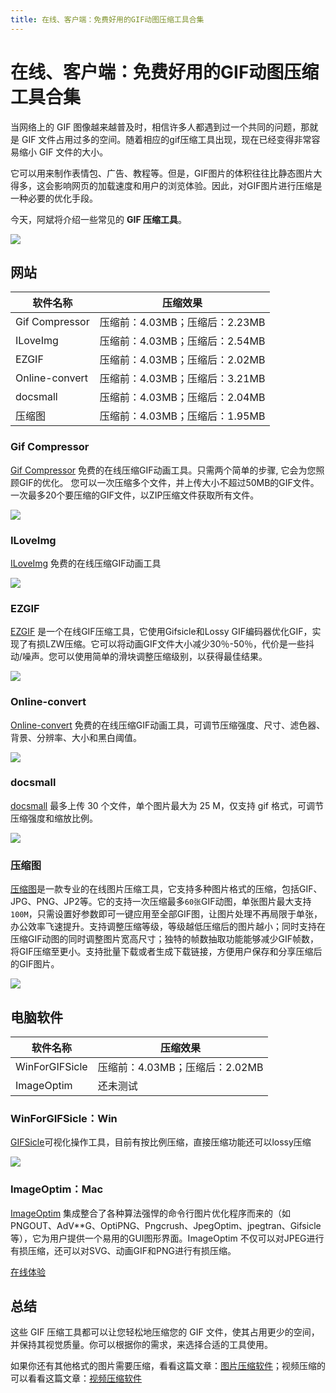 ```yaml
---
title: 在线、客户端：免费好用的GIF动图压缩工具合集
---
```


# 在线、客户端：免费好用的GIF动图压缩工具合集

当网络上的 GIF 图像越来越普及时，相信许多人都遇到过一个共同的问题，那就是 GIF 文件占用过多的空间。随着相应的gif压缩工具出现，现在已经变得非常容易缩小 GIF 文件的大小。

它可以用来制作表情包、广告、教程等。但是，GIF图片的体积往往比静态图片大得多，这会影响网页的加载速度和用户的浏览体验。因此，对GIF图片进行压缩是一种必要的优化手段。

今天，阿斌将介绍一些常见的 **GIF 压缩工具**。

![](https://usacdn.wangdu.site/file/blog-cdn/WP-CDN-02/2023/202304211509486.png)

## 网站

| 软件名称       | 压缩效果                       |
| -------------- | ------------------------------ |
| Gif Compressor | 压缩前：4.03MB；压缩后：2.23MB |
| ILoveImg       | 压缩前：4.03MB；压缩后：2.54MB |
| EZGIF          | 压缩前：4.03MB；压缩后：2.02MB |
| Online-convert | 压缩前：4.03MB；压缩后：3.21MB |
| docsmall       | 压缩前：4.03MB；压缩后：2.04MB |
| 压缩图         | 压缩前：4.03MB；压缩后：1.95MB |

### Gif Compressor

[Gif Compressor](https://gifcompressor.com/zh/) 免费的在线压缩GIF动画工具。只需两个简单的步骤, 它会为您照顾GIF的优化。 您可以一次压缩多个文件，并上传大小不超过50MB的GIF文件。一次最多20个要压缩的GIF文件，以ZIP压缩文件获取所有文件。

![](https://usacdn.wangdu.site/file/blog-cdn/WP-CDN-02/2023/202304211037366.png)

### ILoveImg

[ILoveImg](https://www.iloveimg.com/zh-cn/compress-image/compress-gif) 免费的在线压缩GIF动画工具

![](https://usacdn.wangdu.site/file/blog-cdn/WP-CDN-02/2023/202304211048317.png)

### EZGIF

[EZGIF](https://ezgif.com/optimize) 是一个在线GIF压缩工具，它使用Gifsicle和Lossy GIF编码器优化GIF，实现了有损LZW压缩。它可以将动画GIF文件大小减少30％-50％，代价是一些抖动/噪声。您可以使用简单的滑块调整压缩级别，以获得最佳结果。

![](https://usacdn.wangdu.site/file/blog-cdn/WP-CDN-02/2023/202304211152745.png)

### Online-convert

[Online-convert](https://image.online-convert.com/convert-to-gif) 免费的在线压缩GIF动画工具，可调节压缩强度、尺寸、滤色器、背景、分辨率、大小和黑白阈值。

![](https://usacdn.wangdu.site/file/blog-cdn/WP-CDN-02/2023/202304211356776.png)

### docsmall

[docsmall](https://docsmall.com/gif-compress) 最多上传 30 个文件，单个图片最大为 25 M，仅支持 gif 格式，可调节压缩强度和缩放比例。

![](https://usacdn.wangdu.site/file/blog-cdn/WP-CDN-02/2023/202304211348612.png)

### 压缩图

[压缩图](https://www.yasuotu.com/gif)是一款专业的在线图片压缩工具，它支持多种图片格式的压缩，包括GIF、JPG、PNG、JP2等。它的支持一次压缩最多`60张`GIF动图，单张图片最大支持`100M`，只需设置好参数即可一键应用至全部GIF图，让图片处理不再局限于单张，办公效率飞速提升。支持调整压缩等级，等级越低压缩后的图片越小；同时支持在压缩GIF动图的同时调整图片宽高尺寸；独特的帧数抽取功能能够减少GIF帧数，将GIF压缩至更小。支持批量下载或者生成下载链接，方便用户保存和分享压缩后的GIF图片。

![](https://usacdn.wangdu.site/file/blog-cdn/WP-CDN-02/2023/202304211446509.png)

## 电脑软件

| 软件名称       | 压缩效果                       |
| -------------- | ------------------------------ |
| WinForGIFSicle | 压缩前：4.03MB；压缩后：2.02MB |
| ImageOptim     | 还未测试                       |

### WinForGIFSicle：Win

[GIFSicle](https://github.com/dandll/WinForGIFSicle)可视化操作工具，目前有按比例压缩，直接压缩功能还可以lossy压缩

![](https://usacdn.wangdu.site/file/blog-cdn/WP-CDN-02/2023/202304211420261.png)

### ImageOptim：Mac

[ImageOptim](https://imageoptim.com/mac) 集成整合了各种算法强悍的命令行图片优化程序而来的（如PNGOUT、AdV**G、OptiPNG、Pngcrush、JpegOptim、jpegtran、Gifsicle等），它为用户提供一个易用的GUI图形界面。ImageOptim 不仅可以对JPEG进行有损压缩，还可以对SVG、动画GIF和PNG进行有损压缩。

[在线体验](https://imageoptim.com/online)

## 总结

这些 GIF 压缩工具都可以让您轻松地压缩您的 GIF 文件，使其占用更少的空间，并保持其视觉质量。你可以根据你的需求，来选择合适的工具使用。

如果你还有其他格式的图片需要压缩，看看这篇文章：[图片压缩软件](https://www.wangdu.site/software/33.html)；视频压缩的可以看看这篇文章：[视频压缩软件](https://www.wangdu.site/software/1087.html)
